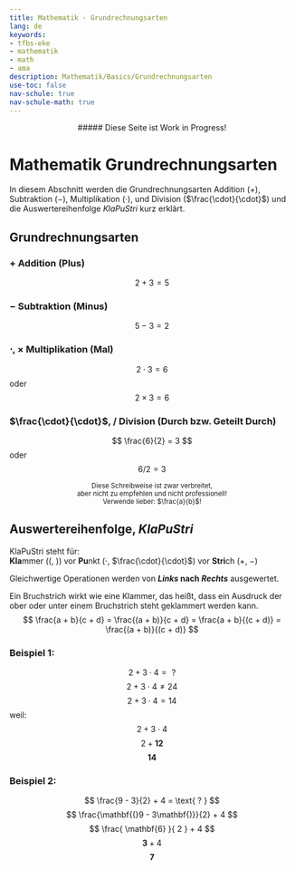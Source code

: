 ```yaml
---
title: Mathematik - Grundrechnungsarten
lang: de
keywords:
- tfbs-eke
- mathematik
- math
- ama
description: Mathematik/Basics/Grundrechnungsarten
use-toc: false
nav-schule: true
nav-schule-math: true
---
```


<center>
##### Diese Seite ist Work in Progress!
</center>


# Mathematik Grundrechnungsarten

In diesem Abschnitt werden die Grundrechnungsarten Addition ($+$), Subtraktion ($-$), Multiplikation ($\cdot$), und Division ($\frac{\cdot}{\cdot}$) und die Auswertereihenfolge *KlaPuStri* kurz erklärt.

## Grundrechnungsarten

### $+$ Addition (Plus)

$$ 2 + 3 = 5 $$

### $-$ Subtraktion (Minus)

$$ 5 - 3 = 2 $$

### $\cdot$, $\times$ Multiplikation (Mal)

$$ 2 \cdot 3 = 6 $$
oder
$$ 2 \times 3 = 6 $$

### $\frac{\cdot}{\cdot}$, $/$ Division (Durch bzw. Geteilt Durch)

$$ \frac{6}{2} = 3 $$
oder
$$ 6 / 2 = 3 $$
<center><small>
    Diese Schreibweise ist zwar verbreitet,<br>
    aber nicht zu empfehlen und nicht professionell!<br>
    Verwende lieber: $\frac{a}{b}$!
</small></center>

## Auswertereihenfolge, *KlaPuStri*

KlaPuStri steht für:<br>
**Kla**mmer ($($, $)$) vor **Pu**nkt ($\cdot$, $\frac{\cdot}{\cdot}$) vor **Stri**ch ($+$, $-$)

Gleichwertige Operationen werden von ***Links* nach *Rechts*** ausgewertet.

Ein Bruchstrich wirkt wie eine Klammer, das heißt, dass ein Ausdruck der ober oder unter einem Bruchstrich steht geklammert werden kann.
$$ \frac{a + b}{c + d} = \frac{(a + b)}{c + d} = \frac{a + b}{(c + d)} = \frac{(a + b)}{(c + d)} $$

### Beispiel 1:
$$ 2 + 3 \cdot 4 = \text{ ? } $$
$$ 2 + 3 \cdot 4 \neq 24 $$
$$ 2 + 3 \cdot 4 = 14 $$
weil:
$$ 2 + 3 \cdot 4 $$
$$ 2 + \mathbf{12} $$
$$ \mathbf{14} $$

### Beispiel 2:
$$ \frac{9 - 3}{2} + 4 = \text{ ? } $$
$$ \frac{\mathbf{(}9 - 3\mathbf{)}}{2} + 4 $$
$$ \frac{ \mathbf{6} }{ 2 } + 4 $$
$$ \mathbf{3} + 4 $$
$$ \mathbf{7} $$


